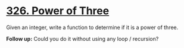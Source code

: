 # [326. Power of Three](https://leetcode.com/problems/power-of-three/description)
Given an integer, write a function to determine if it is a power of three.

**Follow up:**
Could you do it without using any loop / recursion?